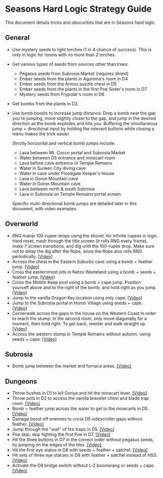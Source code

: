 # Seasons Hard Logic Strategy Guide

This document details tricks and obscurities that are in Seasons hard logic.

## General

- Use mystery seeds to light torches (1 in 4 chance of success). This is only
  in logic for rooms with no more than 2 torches.
- Get various types of seeds from sources other than trees:
	- Pegasus seeds from Subrosia Market (requires shield)
	- Ember seeds from the plants in Agunima's room in D4
	- Ember seeds from the Armos puzzle chest in D5
	- Ember seeds from the plants in the first Poe Sister's room in D7
	- Mystery seeds from Frypolar's room in D8
- Get bombs from the plants in D2.
- Use bomb boosts to increase jump distance. Drop a bomb near the gap you're
  jumping, move slightly closer to the gap, and jump in the desired direction
  as the bomb explodes and hits you. Buffering the simultaneous jump +
  directional input by holding the relevant buttons while closing a menu makes
  the trick easier.

  Strictly horizontal and vertical bomb jumps include:
	- Lava between Mt. Cucco portal and Subrosia Market
	- Water between D5 entrance and minecart room
	- Lava before cave entrance in Temple Remains
	- Water in Sunken City diving cave
	- Water in cave under Floodgate Keeper's House
	- Lava in Goron Mountain cave
	- Water in Goron Mountain cave
	- Lava between north & south Subrosia
	- Lava in Subrosia on Temple Remains portal screen

  Specific multi-directional bomb jumps are detailed later in this document,
  with video examples.

## Overworld

- RNG manip 100-rupee drops using the shovel, for infinite rupees in logic.
  Hard reset, mash through the title screen (it rolls RNG every frame), make 7
  screen transitions, and dig until the 100-rupee drop. Make sure not to delay
  the dig after the Rope, since the Rope also rolls RNG periodically.
  [[Video]](https://streamable.com/dlyvy)
- Access the chest in the Eastern Suburbs cave using a bomb + feather jump.
  [[Video]](https://streamable.com/s2xdt)
- Cross the easternmost pits in Natzu Wasteland using a bomb + seeds + feather
  jump. [[Video]](https://streamable.com/42bkt)
- Cross the Moblin Keep pool using a bomb + cape jump. Position yourself above
  and to the right of the bomb, and hold right as you jump.
  [[Video]](https://streamable.com/wr5dy)
- Jump to the vanilla Dragon Key location using only cape.
  [[Video]](https://streamable.com/8tpnt)
- Jump to the Subrosia portal in Horon Village using seeds + cape.
  [[Video]](https://streamable.com/25q2a)
- Cornerwalk across the gaps in the house on the Western Coast in order to
  reach the stump. In the second room, only move diagonally for a moment, then
  hold right. To get back, reenter and walk straight up.
  [[Video]](https://streamable.com/1occ3)
- Access the western stump in Temple Remains without autumn, using seeds +
  cape. [[Video]](https://streamable.com/6u65g)

## Subrosia

- Bomb jump between the market and furnace areas.
  [[Video]](https://streamable.com/gqsnx)

## Dungeons

- Throw bushes in D1 to kill Goriya and hit the minecart lever.
  [[Video]](https://streamable.com/798g1)
- Throw pots in D2 to access the vanilla bracelet chest and blade trap room.
  [[Video]](https://streamable.com/tp6cz)
- Bomb + feather jump across the water to get to the minecarts in D5.
  [[Video]](https://streamable.com/pehqq)
- Damage boost off enemies to cross D5 sidescroller gaps without feather.
  [[Video]](https://streamable.com/pxe10)
- Jump through the "wall" of fire traps in D5.
  [[Video]](https://streamable.com/yxrae)
- Poe skip: skip fighting the first Poe in D7.
  [[Video]](https://streamable.com/ztzsh)
- Hit the three buttons in D7 in the correct order without pegasus seeds, by
  jumping on the edges of the tiles.
  [[Video]](https://streamable.com/q7gnh)
- Hit the first eye statue in D8 with seeds + feather + satchel.
  [[Video]](https://streamable.com/jle4o)
- Hit sets of three eye statues in D8 with feather + satchel instead of HSS.
  [[Video]](https://streamable.com/k0hj5)
- Activate the D8 bridge switch without L-2 boomerang or seeds + cape.
  [[Video]](https://streamable.com/jtpr6)
